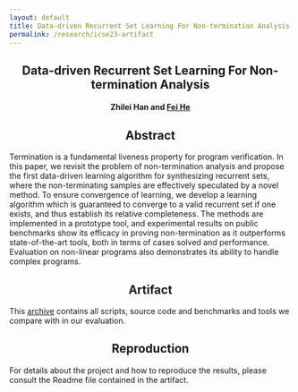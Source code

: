 ```yaml
---
layout: default
title: Data-driven Recurrent Set Learning For Non-termination Analysis
permalink: /research/icse23-artifact
---
```


## <center>Data-driven Recurrent Set Learning For Non-termination Analysis</center>

#### <center><a herf="https://linusboyle.cn">Zhilei Han</a> and <a href="https://feihe.github.io/">Fei He</a></center>

## <center>Abstract</center>

Termination is a fundamental liveness property for program verification. In this paper, we revisit the problem of non-termination analysis and propose the first data-driven learning algorithm for synthesizing recurrent sets, where the non-terminating samples are effectively speculated by a novel method. To ensure convergence of learning, we develop a learning algorithm which is guaranteed to converge to a valid recurrent set if one exists, and thus establish its relative completeness. The methods are implemented in a prototype tool, and experimental results on public benchmarks show its efficacy in proving non-termination as it outperforms state-of-the-art tools, both in terms of cases solved and performance. Evaluation on non-linear programs also demonstrates its ability to handle complex programs.


## <center>Artifact</center>

This <a href="https://cloud.tsinghua.edu.cn/f/3fd2d579804445b5818f/?dl=1">archive</a> contains all scripts, source code and benchmarks and tools we compare with in our evaluation.


## <center>Reproduction</center>

For details about the project and how to reproduce the results, please consult the Readme file contained in the artifact.
